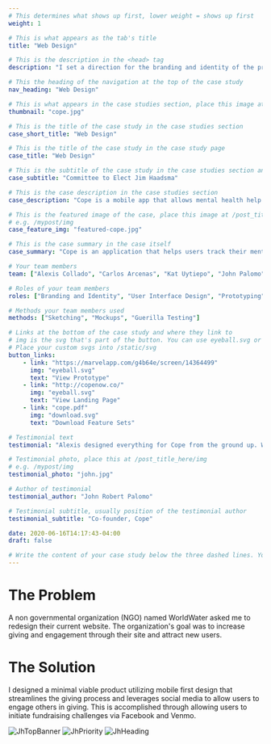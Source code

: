```yaml
---
# This determines what shows up first, lower weight = shows up first
weight: 1

# This is what appears as the tab's title
title: "Web Design"

# This is the description in the <head> tag
description: "I set a direction for the branding and identity of the product and crafted a functioning prototype ready for usability testing and development."

# This the heading of the navigation at the top of the case study
nav_heading: "Web Design"

# This is what appears in the case studies section, place this image at the /static/img folder
thumbnail: "cope.jpg"

# This is the title of the case study in the case studies section
case_short_title: "Web Design"

# This is the title of the case study in the case study page
case_title: "Web Design"

# This is the subtitle of the case study in the case studies section and the case study page
case_subtitle: "Committee to Elect Jim Haadsma"

# This is the case description in the case studies section
case_description: "Cope is a mobile app that allows mental health help seekers track their symptoms and medication. I helped them create a minimum viable product for testing."

# This is the featured image of the case, place this image at /post_title_here/img folder
# e.g. /mypost/img
case_feature_img: "featured-cope.jpg"

# This is the case summary in the case itself
case_summary: "Cope is an application that helps users track their mental health. Progress is measured through the use of a check-in system, calendar, medicine tracker and a summary dashboard. I created a minimum viable product for this application."

# Your team members
team: ["Alexis Collado", "Carlos Arcenas", "Kat Uytiepo", "John Palomo"]

# Roles of your team members
roles: ["Branding and Identity", "User Interface Design", "Prototyping", "User Research"]

# Methods your team members used
methods: ["Sketching", "Mockups", "Guerilla Testing"]

# Links at the bottom of the case study and where they link to
# img is the svg that's part of the button. You can use eyeball.svg or download.svg
# Place your custom svgs into /static/svg
button_links:
    - link: "https://marvelapp.com/g4b64e/screen/14364499"
      img: "eyeball.svg"
      text: "View Prototype"
    - link: "http://copenow.co/"
      img: "eyeball.svg"
      text: "View Landing Page"
    - link: "cope.pdf"
      img: "download.svg"
      text: "Download Feature Sets"

# Testimonial text
testimonial: "Alexis designed everything for Cope from the ground up. What I really like about him is his true understanding and grasp of what makes a great UI great. He knows that the user experience needs a lot of refining from customers and he isn't shy to take feedback even if it's critical. Alexis is one of those rare people who just gets it."

# Testimonial photo, place this at /post_title_here/img
# e.g. /mypost/img
testimonial_photo: "john.jpg"

# Author of testimonial
testimonial_author: "John Robert Palomo"

# Testimonial subtitle, usually position of the testimonial author
testimonial_subtitle: "Co-founder, Cope"

date: 2020-06-16T14:17:43-04:00
draft: false

# Write the content of your case study below the three dashed lines. You can use markdown and raw HTML.
---
```


# The Problem
A non governmental organization (NGO) named WorldWater asked me to redesign their current website. The organization's goal was to increase giving and engagement through their site and attract new users.  
# The Solution
I designed a minimal viable product utilizing mobile first design that streamlines the giving process and leverages social media to allow users to engage others in giving. This is accomplished through allowing users to initiate fundraising challenges via Facebook and Venmo.

![JhTopBanner](/jh/TopBannerNavHero@2x@0.5x.jpg "Top Banner Example")
![JhPriority](/jh/Priorities@2x@0.5x.jpg "Priority Example")
![JhHeading](/jh/Group@2x@0.75x.jpg "Heading Style Sample")


